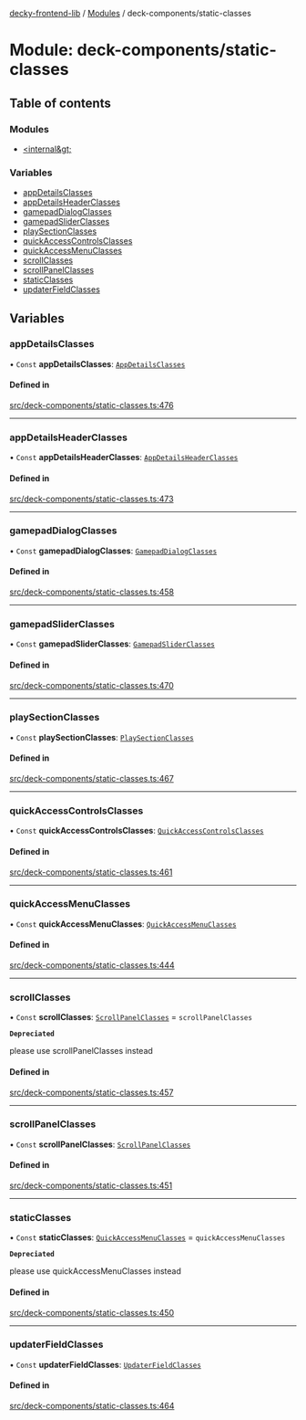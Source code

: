 [decky-frontend-lib](../README.md) / [Modules](../modules.md) / deck-components/static-classes

# Module: deck-components/static-classes

## Table of contents

### Modules

- [&lt;internal\&gt;](deck_components_static_classes._internal_.md)

### Variables

- [appDetailsClasses](deck_components_static_classes.md#appdetailsclasses)
- [appDetailsHeaderClasses](deck_components_static_classes.md#appdetailsheaderclasses)
- [gamepadDialogClasses](deck_components_static_classes.md#gamepaddialogclasses)
- [gamepadSliderClasses](deck_components_static_classes.md#gamepadsliderclasses)
- [playSectionClasses](deck_components_static_classes.md#playsectionclasses)
- [quickAccessControlsClasses](deck_components_static_classes.md#quickaccesscontrolsclasses)
- [quickAccessMenuClasses](deck_components_static_classes.md#quickaccessmenuclasses)
- [scrollClasses](deck_components_static_classes.md#scrollclasses)
- [scrollPanelClasses](deck_components_static_classes.md#scrollpanelclasses)
- [staticClasses](deck_components_static_classes.md#staticclasses)
- [updaterFieldClasses](deck_components_static_classes.md#updaterfieldclasses)

## Variables

### appDetailsClasses

• `Const` **appDetailsClasses**: [`AppDetailsClasses`](deck_components_static_classes._internal_.md#appdetailsclasses)

#### Defined in

[src/deck-components/static-classes.ts:476](https://github.com/SteamDeckHomebrew/decky-frontend-lib/blob/0b50f2c/src/deck-components/static-classes.ts#L476)

___

### appDetailsHeaderClasses

• `Const` **appDetailsHeaderClasses**: [`AppDetailsHeaderClasses`](deck_components_static_classes._internal_.md#appdetailsheaderclasses)

#### Defined in

[src/deck-components/static-classes.ts:473](https://github.com/SteamDeckHomebrew/decky-frontend-lib/blob/0b50f2c/src/deck-components/static-classes.ts#L473)

___

### gamepadDialogClasses

• `Const` **gamepadDialogClasses**: [`GamepadDialogClasses`](deck_components_static_classes._internal_.md#gamepaddialogclasses)

#### Defined in

[src/deck-components/static-classes.ts:458](https://github.com/SteamDeckHomebrew/decky-frontend-lib/blob/0b50f2c/src/deck-components/static-classes.ts#L458)

___

### gamepadSliderClasses

• `Const` **gamepadSliderClasses**: [`GamepadSliderClasses`](deck_components_static_classes._internal_.md#gamepadsliderclasses)

#### Defined in

[src/deck-components/static-classes.ts:470](https://github.com/SteamDeckHomebrew/decky-frontend-lib/blob/0b50f2c/src/deck-components/static-classes.ts#L470)

___

### playSectionClasses

• `Const` **playSectionClasses**: [`PlaySectionClasses`](deck_components_static_classes._internal_.md#playsectionclasses)

#### Defined in

[src/deck-components/static-classes.ts:467](https://github.com/SteamDeckHomebrew/decky-frontend-lib/blob/0b50f2c/src/deck-components/static-classes.ts#L467)

___

### quickAccessControlsClasses

• `Const` **quickAccessControlsClasses**: [`QuickAccessControlsClasses`](deck_components_static_classes._internal_.md#quickaccesscontrolsclasses)

#### Defined in

[src/deck-components/static-classes.ts:461](https://github.com/SteamDeckHomebrew/decky-frontend-lib/blob/0b50f2c/src/deck-components/static-classes.ts#L461)

___

### quickAccessMenuClasses

• `Const` **quickAccessMenuClasses**: [`QuickAccessMenuClasses`](deck_components_static_classes._internal_.md#quickaccessmenuclasses)

#### Defined in

[src/deck-components/static-classes.ts:444](https://github.com/SteamDeckHomebrew/decky-frontend-lib/blob/0b50f2c/src/deck-components/static-classes.ts#L444)

___

### scrollClasses

• `Const` **scrollClasses**: [`ScrollPanelClasses`](deck_components_static_classes._internal_.md#scrollpanelclasses) = `scrollPanelClasses`

**`Depreciated`**

please use scrollPanelClasses instead

#### Defined in

[src/deck-components/static-classes.ts:457](https://github.com/SteamDeckHomebrew/decky-frontend-lib/blob/0b50f2c/src/deck-components/static-classes.ts#L457)

___

### scrollPanelClasses

• `Const` **scrollPanelClasses**: [`ScrollPanelClasses`](deck_components_static_classes._internal_.md#scrollpanelclasses)

#### Defined in

[src/deck-components/static-classes.ts:451](https://github.com/SteamDeckHomebrew/decky-frontend-lib/blob/0b50f2c/src/deck-components/static-classes.ts#L451)

___

### staticClasses

• `Const` **staticClasses**: [`QuickAccessMenuClasses`](deck_components_static_classes._internal_.md#quickaccessmenuclasses) = `quickAccessMenuClasses`

**`Depreciated`**

please use quickAccessMenuClasses instead

#### Defined in

[src/deck-components/static-classes.ts:450](https://github.com/SteamDeckHomebrew/decky-frontend-lib/blob/0b50f2c/src/deck-components/static-classes.ts#L450)

___

### updaterFieldClasses

• `Const` **updaterFieldClasses**: [`UpdaterFieldClasses`](deck_components_static_classes._internal_.md#updaterfieldclasses)

#### Defined in

[src/deck-components/static-classes.ts:464](https://github.com/SteamDeckHomebrew/decky-frontend-lib/blob/0b50f2c/src/deck-components/static-classes.ts#L464)
